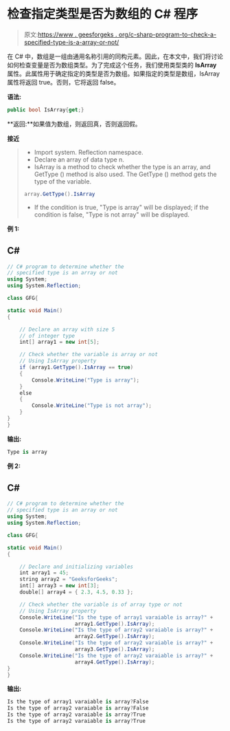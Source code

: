 # 检查指定类型是否为数组的 C# 程序

> 原文:[https://www . geesforgeks . org/c-sharp-program-to-check-a-specified-type-is-a-array-or-not/](https://www.geeksforgeeks.org/c-sharp-program-to-check-a-specified-type-is-an-array-or-not/)

在 C# 中，数组是一组由通用名称引用的同构元素。因此，在本文中，我们将讨论如何检查变量是否为数组类型。为了完成这个任务，我们使用类型类的 **IsArray** 属性。此属性用于确定指定的类型是否为数组。如果指定的类型是数组，IsArray 属性将返回 true。否则，它将返回 false。

**语法:**

```cs
public bool IsArray{get;}
```

**返回:**如果值为数组，则返回真，否则返回假。

**接近**

> *   Import system. Reflection namespace.
> *   Declare an array of data type n.
> *   IsArray is a method to check whether the type is an array, and GetType () method is also used. The GetType () method gets the type of the variable.
> 
> ```cs
> array.GetType().IsArray
> ```
> 
> *   If the condition is true, "Type is array" will be displayed; if the condition is false, "Type is not array" will be displayed.

**例 1:**

## C#

```cs
// C# program to determine whether the
// specified type is an array or not
using System;
using System.Reflection;

class GFG{

static void Main()
{

    // Declare an array with size 5
    // of integer type
    int[] array1 = new int[5];

    // Check whether the variable is array or not
    // Using IsArray property
    if (array1.GetType().IsArray == true)
    {
        Console.WriteLine("Type is array");
    }
    else
    {
        Console.WriteLine("Type is not array");
    }
}
}
```

**输出:**

```cs
Type is array
```

**例 2:**

## C#

```cs
// C# program to determine whether the
// specified type is an array or not
using System;
using System.Reflection;

class GFG{

static void Main()
{

    // Declare and initializing variables
    int array1 = 45;
    string array2 = "GeeksforGeeks";
    int[] array3 = new int[3];
    double[] array4 = { 2.3, 4.5, 0.33 };

    // Check whether the variable is of array type or not
    // Using IsArray property
    Console.WriteLine("Is the type of array1 varaiable is array?" +
                      array1.GetType().IsArray);
    Console.WriteLine("Is the type of array2 varaiable is array?" +
                      array2.GetType().IsArray);
    Console.WriteLine("Is the type of array2 varaiable is array?" +
                      array3.GetType().IsArray);
    Console.WriteLine("Is the type of array2 varaiable is array?" +
                      array4.GetType().IsArray);
}
}
```

**输出:**

```cs
Is the type of array1 varaiable is array?False
Is the type of array2 varaiable is array?False
Is the type of array2 varaiable is array?True
Is the type of array2 varaiable is array?True
```
